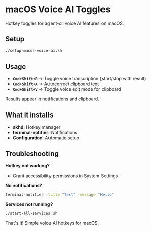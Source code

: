 # macOS Voice AI Toggles

Hotkey toggles for agent-cli voice AI features on macOS.

## Setup

```bash
./setup-macos-voice-ai.sh
```

## Usage

- **`Cmd+Shift+R`** → Toggle voice transcription (start/stop with result)
- **`Cmd+Shift+A`** → Autocorrect clipboard text
- **`Cmd+Shift+V`** → Toggle voice edit mode for clipboard

Results appear in notifications and clipboard.

## What it installs

- **skhd**: Hotkey manager
- **terminal-notifier**: Notifications
- **Configuration**: Automatic setup

## Troubleshooting

**Hotkey not working?**
- Grant accessibility permissions in System Settings

**No notifications?**
```bash
terminal-notifier -title "Test" -message "Hello"
```

**Services not running?**
```bash
./start-all-services.sh
```

That's it! Simple voice AI hotkeys for macOS.
